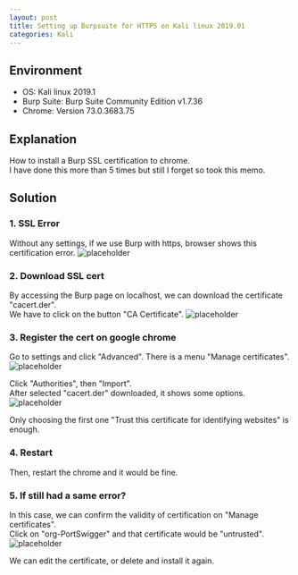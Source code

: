 ```yaml
---
layout: post
title: Setting up Burpsuite for HTTPS on Kali linux 2019.01
categories: Kali
---
```


## Environment
* OS: Kali linux 2019.1
* Burp Suite: Burp Suite Community Edition v1.7.36
* Chrome: Version 73.0.3683.75


## Explanation
How to install a Burp SSL certification to chrome.<br>
I have done this more than 5 times but still I forget so took this memo.

## Solution
### 1. SSL Error
Without any settings, if we use Burp with https, browser shows this certification error.
![placeholder](https://inar1.github.io/public/images/2019-03-20/2019-03-19-23-35-56.png)

### 2. Download SSL cert
By accessing the Burp page on localhost, we can download the certificate "cacert.der".<br>
We have to click on the button "CA Certificate".
![placeholder](https://inar1.github.io/public/images/2019-03-20/2019-03-20-00-08-41.png)

### 3. Register the cert on google chrome
Go to settings and click "Advanced". There is a menu "Manage certificates".
![placeholder](https://inar1.github.io/public/images/2019-03-20/2019-03-19-23-42-27.png)

Click "Authorities", then "Import".<br>
After selected "cacert.der" downloaded, it shows some options.
![placeholder](https://inar1.github.io/public/images/2019-03-20/2019-03-19-23-46-12.png)

Only choosing the first one "Trust this certificate for identifying websites" is enough.<br>

### 4. Restart
Then, restart the chrome and it would be fine.

### 5. If still had a same error?
In this case, we can confirm the validity of certification on "Manage certificates".<br>
Click on "org-PortSwigger" and that certificate would be "untrusted".
![placeholder](https://inar1.github.io/public/images/2019-03-20/2019-03-20-00-03-21.png)

We can edit the certificate, or delete and install it again.
